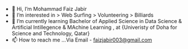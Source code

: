 - 👋 Hi, I’m Mohammad Faiz Jabir 
- 👀 I’m interested in > Web Surfing
                       > Volunteering
                       > Billiards
- 🌱 I’m currently learning Bachelor of Applied Science in Data Science & Artificial Intillegence & MAchine Learning , at {Univeristy of Doha for Science and Technology, Qatar}
- 📫 How to reach me ...Via Email - faizjabir003@gmail.com

<!---
mhdfaizjabir/mhdfaizjabir is a ✨ special ✨ repository because its `README.md` (this file) appears on your GitHub profile.
You can click the Preview link to take a look at your changes.
--->
